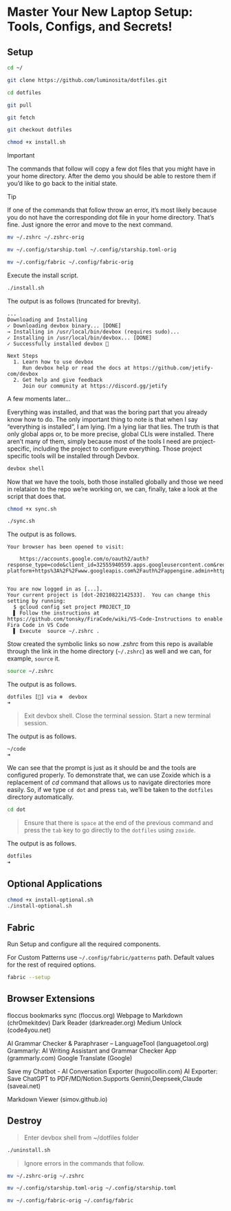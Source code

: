 # Master Your New Laptop Setup: Tools, Configs, and Secrets!

## Setup

```sh
cd ~/

git clone https://github.com/luminosita/dotfiles.git

cd dotfiles

git pull

git fetch

git checkout dotfiles

chmod +x install.sh
```

> [!IMPORTANT]
> The commands that follow will copy a few dot files that you might have in your home directory. After the demo you should be able to restore them if you’d like to go back to the initial state.

> [!TIP]
> If one of the commands that follow throw an error, it’s most likely because you do not have the corresponding dot file in your home directory. That’s fine. Just ignore the error and move to the next command.

```sh
mv ~/.zshrc ~/.zshrc-orig

mv ~/.config/starship.toml ~/.config/starship.toml-orig

mv ~/.config/fabric ~/.config/fabric-orig
```

Execute the install script.

```sh
./install.sh
```

The output is as follows (truncated for brevity).

```
...
Downloading and Installing
✓ Downloading devbox binary... [DONE]
→ Installing in /usr/local/bin/devbox (requires sudo)...
✓ Installing in /usr/local/bin/devbox... [DONE]
✓ Successfully installed devbox 🚀

Next Steps
  1. Learn how to use devbox
     Run devbox help or read the docs at https://github.com/jetify-com/devbox
  2. Get help and give feedback
     Join our community at https://discord.gg/jetify
```

A few moments later…

Everything was installed, and that was the boring part that you already know how to do. The only important thing to note is that when I say “everything is installed”, I am lying. I’m a lying liar that lies. The truth is that only global apps or, to be more precise, global CLIs were installed. There aren’t many of them, simply because most of the tools I need are project-specific, including the project to configure everything. Those project specific tools will be installed through Devbox.


```sh
devbox shell
```

Now that we have the tools, both those installed globally and those we need in relataion to the repo we’re working on, we can, finally, take a look at the script that does that.

```sh
chmod +x sync.sh

./sync.sh
```

The output is as follows.

```
Your browser has been opened to visit:

    https://accounts.google.com/o/oauth2/auth?response_type=code&client_id=32555940559.apps.googleusercontent.com&redirect_uri=http%3A%2F%2Flocalhost%3A8085%2F&scope=openid+https%3A%2F%2Fwww.googleapis.com%2Fauth%2Fuserinfo.email+https%3A%2F%2Fwww.googleapis.com%2Fauth%2Fcloud-platform+https%3A%2F%2Fwww.googleapis.com%2Fauth%2Fappengine.admin+https%3A%2F%2Fwww.googleapis.com%2Fauth%2Fsqlservice.login+https%3A%2F%2Fwww.googleapis.com%2Fauth%2Fcompute+https%3A%2F%2Fwww.googleapis.com%2Fauth%2Faccounts.reauth&state=1ytC82p0kSBpyBt3jGPjEFqsm7tjXg&access_type=offline&code_challenge=Kl3lqOMWJqHWIBoTVFp3AEZXdXN_Fi7OgsrxEAFk9Q8&code_challenge_method=S256


You are now logged in as [...].
Your current project is [dot-20210822142533].  You can change this setting by running:
  $ gcloud config set project PROJECT_ID
  ▌ Follow the instructions at https://github.com/tonsky/FiraCode/wiki/VS-Code-Instructions to enable Fira Code in VS Code
  ▌ Execute  source ~/.zshrc .
```

Stow created the symbolic links so now _.zshrc_ from this repo is available through the link in the home directory (`~/.zshrc`) as well and we can, for example, `source` it.

```sh
source ~/.zshrc
```

The output is as follows.

```
dotfiles [📝] via ❄️  devbox
➜ 
```

> Exit devbox shell. Close the terminal session. Start a new terminal session.

The output is as follows.

```
~/code
➜
```

We can see that the prompt is just as it should be and the tools are configured properly. To demonstrate that, we can use Zoxide which is a replacement of _cd_ command that allows us to navigate directories more easily. So, if we type `cd dot` and press `tab`, we’ll be taken to the `dotfiles` directory automatically.

```sh
cd dot 
```

> Ensure that there is `space` at the end of the previous command and press the `tab` key to go directly to the `dotfiles` using `zoxide`.

The output is as follows.

```sh
dotfiles 
➜ 
```

## Optional Applications

```sh
chmod +x install-optional.sh
./install-optional.sh
```

## Fabric

Run Setup and configure all the required components.

For Custom Patterns use `~/.config/fabric/patterns` path. Default values for the rest of required options.

```sh
fabric --setup
```

## Browser Extensions

floccus bookmarks sync (floccus.org)
Webpage to Markdown (chr0mekitdev)
Dark Reader (darkreader.org)
Medium Unlock (code4you.net)

AI Grammar Checker & Paraphraser – LanguageTool (languagetool.org)
Grammarly: AI Writing Assistant and Grammar Checker App (grammarly.com)
Google Translate (Google)

Save my Chatbot - AI Conversation Exporter (hugocollin.com)
AI Exporter: Save ChatGPT to PDF/MD/Notion.Supports Gemini,Deepseek,Claude (saveai.net)

Markdown Viewer (simov.github.io)

## Destroy

> Enter devbox shell from ~/dotfiles folder

```sh
./uninstall.sh
```

> Ignore errors in the commands that follow.

```sh
mv ~/.zshrc-orig ~/.zshrc

mv ~/.config/starship.toml-orig ~/.config/starship.toml

mv ~/.config/fabric-orig ~/.config/fabric
```